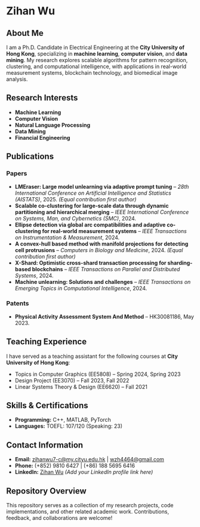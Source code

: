 # Zihan Wu

## About Me
I am a Ph.D. Candidate in Electrical Engineering at the **City University of Hong Kong**, specializing in **machine learning**, **computer vision**, and **data mining**. My research explores scalable algorithms for pattern recognition, clustering, and computational intelligence, with applications in real-world measurement systems, blockchain technology, and biomedical image analysis.

## Research Interests
- **Machine Learning**
- **Computer Vision**
- **Natural Language Processing**
- **Data Mining**
- **Financial Engineering**

## Publications
### Papers
- **LMEraser: Large model unlearning via adaptive prompt tuning** – *28th International Conference on Artificial Intelligence and Statistics (AISTATS)*, 2025. *(Equal contribution first author)*
- **Scalable co-clustering for large-scale data through dynamic partitioning and hierarchical merging** – *IEEE International Conference on Systems, Man, and Cybernetics (SMC)*, 2024.
- **Ellipse detection via global arc compatibilities and adaptive co-clustering for real-world measurement systems** – *IEEE Transactions on Instrumentation & Measurement*, 2024.
- **A convex-hull based method with manifold projections for detecting cell protrusions** – *Computers in Biology and Medicine*, 2024. *(Equal contribution first author)*
- **X-Shard: Optimistic cross-shard transaction processing for sharding-based blockchains** – *IEEE Transactions on Parallel and Distributed Systems*, 2024.
- **Machine unlearning: Solutions and challenges** – *IEEE Transactions on Emerging Topics in Computational Intelligence*, 2024.

### Patents
- **Physical Activity Assessment System And Method** – HK30081186, May 2023.

## Teaching Experience
I have served as a teaching assistant for the following courses at **City University of Hong Kong**:
- Topics in Computer Graphics (EE5808) – Spring 2024, Spring 2023
- Design Project (EE3070) – Fall 2023, Fall 2022
- Linear Systems Theory & Design (EE6620) – Fall 2021

## Skills & Certifications
- **Programming:** C++, MATLAB, PyTorch
- **Languages:** TOEFL: 107/120 (Speaking: 23)

## Contact Information
- **Email:** [zihanwu7-c@my.cityu.edu.hk](mailto:zihanwu7-c@my.cityu.edu.hk) | [wzh4464@gmail.com](mailto:wzh4464@gmail.com)
- **Phone:** (+852) 9810 6427 | (+86) 188 5695 6416
- **LinkedIn:** [Zihan Wu](#) *(Add your LinkedIn profile link here)*

## Repository Overview
This repository serves as a collection of my research projects, code implementations, and other related academic work. Contributions, feedback, and collaborations are welcome!

